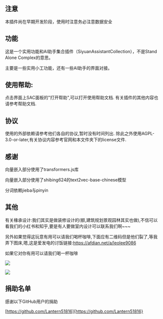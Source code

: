 ## 注意

本插件尚在早期开发阶段，使用时注意务必注意数据安全

## 功能

这是一个实用功能和AI助手集合插件（SiyuanAssistantCollection），不是Stand Alone Complex的意思。

主要是一些实用小工功能，还有一些AI助手的界面对接。

## 使用帮助:

点击界面上SAC面板的"打开帮助",可以打开使用帮助文档.
有关插件的其他内容也请参考帮助文档.

## 协议

使用的外部依赖请参考他们各自的协议,暂时没有时间列出.
除此之外使用AGPL-3.0-or-later,有关协议内容参考官网和本文件夹下的license文件.


## 感谢

向量嵌入部分使用了transformers.js库

向量嵌入部分使用了shibing624的text2vec-base-chinese模型

分词依赖jieba与pinyin

## 其他

有关椽承设计:我们其实是做装修设计的(额,建筑规划景观园林其实也做),不信可以看我们的小红书和知乎,要是有人要做室内设计可以联系我们啊~~~

另外如果觉得这玩意有用可以请我们喝杯咖啡,下面应有二维码但是他们裂了,等我弄下图床,嗯,这是爱发电的讨饭链接:https://afdian.net/a/leolee9086


如果它对你有用可以请我们喝一杯咖啡

![](https://ccds-1300128285.cos.ap-guangzhou.myqcloud.com/%E5%BE%AE%E4%BF%A1%E6%94%B6%E6%AC%BE%E7%A0%811.jpg)

![](https://ccds-1300128285.cos.ap-guangzhou.myqcloud.com/%E6%94%AF%E4%BB%98%E5%AE%9D%E6%94%B6%E6%AC%BE%E7%A0%811.jpg)

## 捐助名单

感谢以下GitHub用户的捐助

[https://github.com/Lantern51816]{https://github.com/Lantern51816}